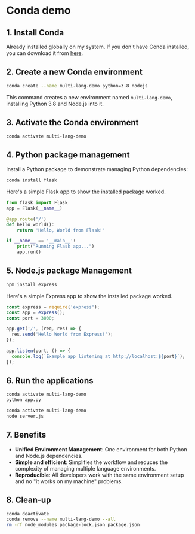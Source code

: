 # Conda demo

## 1. Install Conda

Already installed globally on my system. If you don't have Conda installed, you can download it from [here](https://docs.conda.io/en/latest/miniconda.html).

## 2. Create a new Conda environment

```bash
conda create --name multi-lang-demo python=3.8 nodejs
```

This command creates a new environment named `multi-lang-demo`, installing Python 3.8 and Node.js into it.

## 3. Activate the Conda environment

```bash
conda activate multi-lang-demo
```

## 4. Python package management

Install a Python package to demonstrate managing Python dependencies:

```bash
conda install flask
```

Here's a simple Flask app to show the installed package worked.

```python
from flask import Flask
app = Flask(__name__)

@app.route('/')
def hello_world():
    return 'Hello, World from Flask!'

if __name__ == '__main__':
    print("Running Flask app...")
    app.run()
```

## 5. Node.js package Management

```bash
npm install express
```
Here's a simple Express app to show the installed package worked.

```javascript
const express = require('express');
const app = express();
const port = 3000;

app.get('/', (req, res) => {
  res.send('Hello World from Express!');
});

app.listen(port, () => {
  console.log(`Example app listening at http://localhost:${port}`);
});
```

## 6. Run the applications
  
```bash
conda activate multi-lang-demo
python app.py
```

```bash
conda activate multi-lang-demo
node server.js
```

## 7. Benefits

- **Unified Environment Management**: One environment for both Python and Node.js dependencies.
- **Simple and efficient**: Simplifies the workflow and reduces the complexity of managing multiple language environments.
- **Reproducible**: All developers work with the same environment setup and no "it works on my machine" problems.

## 8. Clean-up

```bash
conda deactivate
conda remove --name multi-lang-demo --all
rm -rf node_modules package-lock.json package.json
```